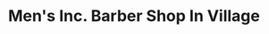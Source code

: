 ---
title: "Men's Inc. Barber Shop In Village"
url: /albany/mens-inc-barber-shop-in-village/
shop: hairdresser
---
